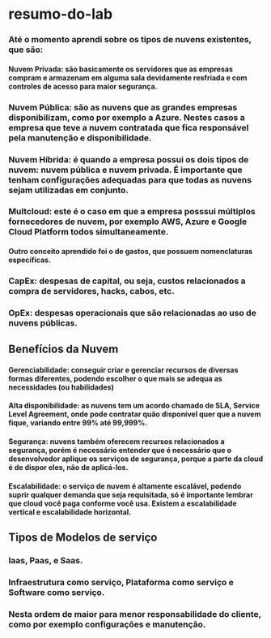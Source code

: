 # resumo-do-lab

### Até o momento aprendi sobre os tipos de nuvens existentes, que são: 
#### Nuvem Privada: são basicamente os servidores que as empresas compram e armazenam em alguma sala devidamente resfriada e com controles de acesso para maior segurança.
### Nuvem Pública: são as nuvens que as grandes empresas disponibilizam, como por exemplo a Azure. Nestes casos a empresa que teve a nuvem contratada que fica responsável pela manutenção e disponibilidade.
### Nuvem Híbrida: é quando a empresa possui os dois tipos de nuvem: nuvem pública e nuvem privada. É importante que tenham configurações adequadas para que todas as nuvens sejam utilizadas em conjunto.
### Multcloud: este é o caso em que a empresa posssui múltiplos fornecedores de nuvem, por exemplo AWS, Azure e Google Cloud Platform todos simultaneamente.

#### Outro conceito aprendido foi o de gastos, que possuem nomenclaturas específicas.

### CapEx: despesas de capital, ou seja, custos relacionados a compra de servidores, hacks, cabos, etc.

### OpEx: despesas operacionais que são relacionadas ao uso de nuvens públicas.

## Benefícios da Nuvem
#### Gerenciabilidade: conseguir criar e gerenciar recursos de diversas formas diferentes, podendo escolher o que mais se adequa as necessidades (ou habilidades)
#### Alta disponibilidade: as nuvens tem um acordo chamado de SLA, Service Level Agreement, onde pode contratar quão disponível quer que a nuvem fique, variando entre 99% até 99,999%.
#### Segurança: nuvens também oferecem recursos relacionados a segurança, porém é necessário entender que é necessário que o desenvolvedor aplique os serviços de segurança, porque a parte da cloud é de dispor eles, não de aplicá-los.
#### Escalabilidade: o serviço de nuvem é altamente escalável, podendo suprir qualquer demanda que seja requisitada, só é importante lembrar que cloud você paga conforme você usa. Existem a escalabilidade vertical e escalabilidade horizontal.

## Tipos de Modelos de serviço
### Iaas, Paas, e Saas. 
### Infraestrutura como serviço, Plataforma como serviço e Software como serviço.
### Nesta ordem de maior para menor responsabilidade do cliente, como por exemplo configurações e manutenção.
